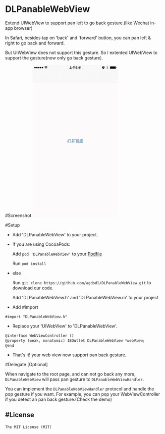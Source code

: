 # DLPanableWebView
Extend UIWebView to support pan left to go back gesture.(like Wechat in-app browser)

In Safari, besides tap on 'back' and 'forward' button,  you can pan left & right to go back and forward.

But UIWebView does not support this gesture. So I extented UIWebView to support the gesture(now only go back gesture).

#Screenshot
![DLPanableWebView](images/demo.gif)

#Setup
* Add 'DLPanableWebView' to your project.
 * If you are using CocoaPods:
 
     Add ```pod 'DLPanableWebView'``` to your [Podfile](http://cocoapods.org/)
 
     Run ```pod install```
 * else
 
     Run ```git clone https://github.com/agdsdl/DLPanableWebView.git``` to download our code.
   
     Add 'DLPanableWebView.h' and 'DLPanableWebView.m' to your project
* Add #import
```objc
#import "DLPanableWebView.h"
```
* Replace your 'UIWebView' to 'DLPanableWebView'.
```objc
@interface WebViewController ()
@property (weak, nonatomic) IBOutlet DLPanableWebView *webView;
@end
```
* That's it! your web view now support pan back gesture.

#Delegate
[Optional]

When navigate to the root page, and can not go back any more, ```DLPanableWebView``` will pass pan gesture to ```DLPanableWebViewHandler```.

You can implement the ```DLPanableWebViewHandler``` protocol and handle the pop gesture if you want.
For example, you can pop your WebViewController if you detect an pan back gesture.(Check the demo)


#License
--------------------
    The MIT License (MIT)
